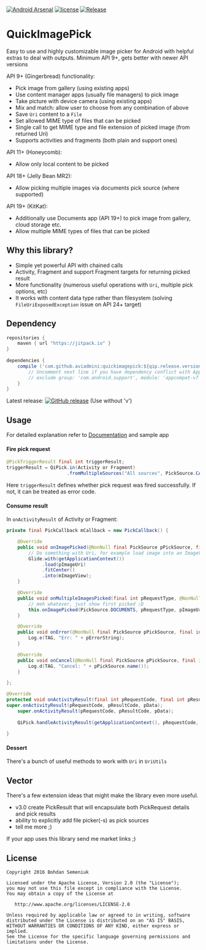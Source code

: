 [![Android Arsenal](https://img.shields.io/badge/Android%20Arsenal-QuickImagePick-blue.svg?style=flat-square)](http://android-arsenal.com/details/1/4248) [![license](https://img.shields.io/github/license/aviadmini/quickimagepick.svg?maxAge=2592000&style=flat-square)]() [![Release](https://jitpack.io/v/aviadmini/quickimagepick.svg?style=flat-square)](https://jitpack.io/#aviadmini/quickimagepick)

# QuickImagePick

Easy to use and highly customizable image picker for Android with helpful extras to deal with outputs. Minimum API 9+, gets better with newer API versions
 
API 9+ (Gingerbread) functionality:

* Pick image from gallery (using existing apps)
* Use content manager apps (usually file managers) to pick image
* Take picture with device camera (using existing apps)
* Mix and match: allow user to choose from any combination of above
* Save `Uri` content to a `File`
* Set allowed MIME type of files that can be picked
* Single call to get MIME type and file extension of picked image (from returned Uri)
* Supports activities and fragments (both plain and support ones)

API 11+ (Honeycomb):

* Allow only local content to be picked

API 18+ (Jelly Bean MR2):

* Allow picking multiple images via documents pick source (where supported)

API 19+ (KitKat):

* Additionally use Documents app (API 19+) to pick image from gallery, cloud storage etc.
* Allow multiple MIME types of files that can be picked

## Why this library?

* Simple yet powerful API with chained calls
* Activity, Fragment and support Fragment targets for returning picked result
* More functionality (numerous useful operations with `Uri`, multiple pick options, etc) 
* It works with content data type rather than filesystem (solving `FileUriExposedException` issue on API 24+ target)

## Dependency

```groovy
repositories {
    maven { url "https://jitpack.io" }
}
    
dependencies {
    compile ('com.github.aviadmini:quickimagepick:${qip.release.version}'){
        // Uncomment next line if you have dependency conflict with AppCompat v7
        // exclude group: 'com.android.support', module: 'appcompat-v7' 
    }
}
```

Latest release: [![GitHub release](https://img.shields.io/github/release/aviadmini/quickimagepick.svg?style=flat-square)]() (Use without 'v')

## Usage

For detailed explanation refer to [Documentation](https://github.com/aviadmini/quickimagepick/wiki/Documentation) and sample app

#### Fire pick request

```java
@PickTriggerResult final int triggerResult;
triggerResult = QiPick.in(Activity or Fragment)
                      .fromMultipleSources("All sources", PickSource.CAMERA, PickSource.DOCUMENTS);
```
Here `triggerResult` defines whether pick request was fired successfully. If not, it can be treated as error code.

#### Consume result
In `onActivityResult` of Activity or Fragment:

```java
private final PickCallback mCallback = new PickCallback() {

    @Override
    public void onImagePicked(@NonNull final PickSource pPickSource, final int pRequestType, @NonNull final Uri pImageUri) {
        // Do something with Uri, for example load image into an ImageView
        Glide.with(getApplicationContext())
             .load(pImageUri)
             .fitCenter()
             .into(mImageView);
    }

    @Override
    public void onMultipleImagesPicked(final int pRequestType, @NonNull final List<Uri> pImageUris) {
        // meh whatever, just show first picked ;D
        this.onImagePicked(PickSource.DOCUMENTS, pRequestType, pImageUris.get(0));
    }

    @Override
    public void onError(@NonNull final PickSource pPickSource, final int pRequestType, @NonNull final String pErrorString) {
        Log.e(TAG, "Err: " + pErrorString);
    }

    @Override
    public void onCancel(@NonNull final PickSource pPickSource, final int pRequestType) {
        Log.d(TAG, "Cancel: " + pPickSource.name());
    }

};

@Override
protected void onActivityResult(final int pRequestCode, final int pResultCode, final Intent pData) {
super.onActivityResult(pRequestCode, pResultCode, pData);
    super.onActivityResult(pRequestCode, pResultCode, pData);
    
    QiPick.handleActivityResult(getApplicationContext(), pRequestCode, pResultCode, pData, this.mCallback);
            
}
```

#### Dessert

There's a bunch of useful methods to work with `Uri` in `UriUtils`

## Vector

There's a few extension ideas that might make the library even more useful. 

- v3.0 create PickResult that will encapsulate both PickRequest details and pick results
- ability to explicitly add file picker(-s) as pick sources
- tell me more ;)

If your app uses this library send me market links ;)

## License

    Copyright 2016 Bohdan Semeniuk

    Licensed under the Apache License, Version 2.0 (the "License");
    you may not use this file except in compliance with the License.
    You may obtain a copy of the License at

       http://www.apache.org/licenses/LICENSE-2.0

    Unless required by applicable law or agreed to in writing, software
    distributed under the License is distributed on an "AS IS" BASIS,
    WITHOUT WARRANTIES OR CONDITIONS OF ANY KIND, either express or implied.
    See the License for the specific language governing permissions and
    limitations under the License.